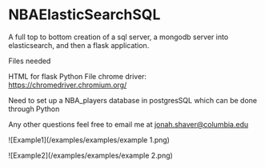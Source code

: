 # NBAElasticSearchSQL
A full top to bottom creation of a sql server, a mongodb server into elasticsearch, and then a flask application. 


Files needed

HTML for flask
Python File
chrome driver: https://chromedriver.chromium.org/

Need to set up a NBA_players database in postgresSQL which can be done through Python

Any other questions feel free to email me at jonah.shaver@columbia.edu



![Example1](/examples/examples/example 1.png)



![Example2](/examples/examples/example 2.png)

